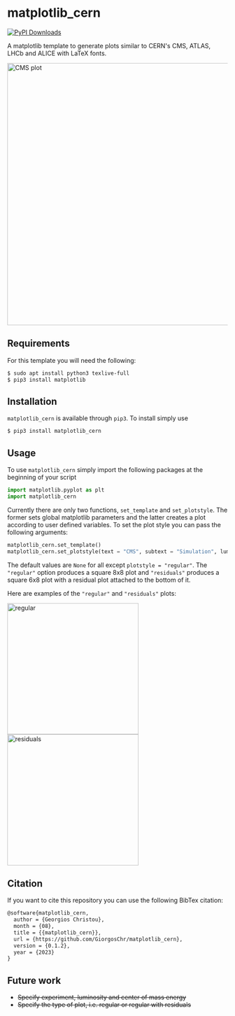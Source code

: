 # matplotlib_cern
[![PyPI Downloads](https://img.shields.io/pypi/dm/matplotlib-cern.svg?label=PyPI%20downloads)](https://pypi.org/project/matplotlib-cern/)

A matplotlib template  to generate plots similar to CERN's CMS, ATLAS, LHCb and ALICE with LaTeX fonts.

<p>
  <img src="https://github.com/GiorgosChr/matplotlib_cern/blob/main/Plots/CMS.png" alt="CMS plot" width="600">
</p>

## Requirements
For this template you will need the following:

```bash
$ sudo apt install python3 texlive-full
$ pip3 install matplotlib
```

## Installation
`matplotlib_cern` is available through `pip3`. To install simply use

```bash
$ pip3 install matplotlib_cern
```

## Usage
To use `matplotlib_cern` simply import the following packages at the beginning of your script

```python
import matplotlib.pyplot as plt
import matplotlib_cern
```
Currently there are only two functions, `set_template` and `set_plotstyle`. The former sets global matplotlib parameters and the latter creates a plot according to user defined variables.
To set the plot style you can pass the following arguments:
```python
matplotlib_cern.set_template()
matplotlib_cern.set_plotstyle(text = "CMS", subtext = "Simulation", lum = "12.3", com = "13.6", plotstyle = "regular")
```
The default values are `None` for all except `plotstyle = "regular"`.
The `"regular"` option produces a square 8x8 plot and `"residuals"` produces a square 6x8 plot with a residual plot attached to the bottom of it.

Here are examples of the `"regular"` and `"residuals"` plots:
<p>
  <img src="https://github.com/GiorgosChr/matplotlib_cern/blob/main/Plots/plotstyle_regular.png" alt="regular" height="300">
  <img src="https://github.com/GiorgosChr/matplotlib_cern/blob/main/Plots/plotstyle_residuals.png" alt="residuals" height="300">
</p>

## Citation
If you want to cite this repository you can use the following BibTex citation:

```latex
@software{matplotlib_cern,
  author = {Georgios Christou},
  month = {08},
  title = {{matplotlib_cern}},
  url = {https://github.com/GiorgosChr/matplotlib_cern},
  version = {0.1.2},
  year = {2023}
}
```

## Future work
- ~~Specify experiment, luminosity and center of mass energy~~
- ~~Specify the type of plot, i.e. regular or regular with residuals~~
